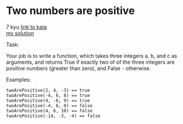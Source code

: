 # Two numbers are positive
7 kyu
[link to kata](https://www.codewars.com/kata/602db3215c22df000e8544f0/train/javascript)
<br>
[my solution](./kata.js)

Task:

Your job is to write a function, which takes three integers a, b, and c as arguments, and returns True if exactly two of of the three integers are positive numbers (greater than zero), and False - otherwise.

Examples:
```
twoArePositive(2, 4, -3) == true
twoArePositive(-4, 6, 8) == true
twoArePositive(4, -6, 9) == true
twoArePositive(-4, 6, 0) == false
twoArePositive(4, 6, 10) == false
twoArePositive(-14, -3, -4) == false
```